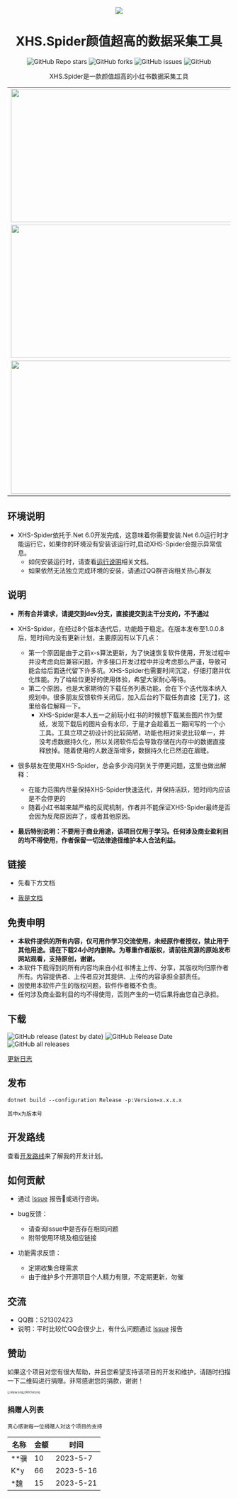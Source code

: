 <p align="center">
  <a href="https://github.com/xisuo67/XHS-Spider">
      <img src="https://ci.xiaohongshu.com/49fd555a-b46b-49fd-b5a5-053fb4a536dc">
  </a>
</p>
<h1 align="center">XHS.Spider颜值超高的数据采集工具</h1>

<div align="center">
    <p align="center">
    <a href="https://github.com/xisuo67/XHS-Spider/stargazers" style="text-decoration:none" >
        <img alt="GitHub Repo stars" src="https://img.shields.io/github/stars/xisuo67/XHS-Spider">
    </a>
    <a href="https://github.com/xisuo67/XHS-Spider/network" style="text-decoration:none" >
        <img alt="GitHub forks" src="https://img.shields.io/github/forks/xisuo67/XHS-Spider">
    </a>
    <a href="https://github.com/xisuo67/XHS-Spider/issues" style="text-decoration:none">
        <img alt="GitHub issues" src="https://img.shields.io/github/issues/xisuo67/XHS-Spider">
    </a>
    <a href="https://github.com/xisuo67/XHS-Spider/blob/main/LICENSE" style="text-decoration:none" >
        <img alt="GitHub" src="https://img.shields.io/github/license/xisuo67/XHS-Spider">
    </a>
</p>

XHS.Spider是一款颜值超高的小红书数据采集工具
</div>

<table>
    <tr>
        <td><img height="300px" width="500px" src="http://yfloves.cn/source/XHS1.png"/></td>
        <td><img  height="300px" width="500px" src="http://yfloves.cn/source/XHS2.png"/></td>
    </tr>
        <tr>
         <td><img  height="300px" width="500px" src="http://yfloves.cn/source/XHS3.png"/></td>
        <td><img  height="300px" width="500px" src="http://yfloves.cn/source/XHS4.png"/></td>
    </tr>
        </tr>
        <tr>
         <td><img  height="300px" width="500px" src="http://yfloves.cn/source/XHS5.png"/></td>
        <td><img  height="300px" width="500px" src="http://yfloves.cn/source/XHS6.png"/></td>
    </tr>
</table>

## 环境说明
- XHS-Spider依托于.Net 6.0开发完成，这意味着你需要安装.Net 6.0运行时才能运行它，如果你的环境没有安装该运行时,启动XHS-Spider会提示异常信息。
  - 如何安装运行时，请查看[运行说明](https://github.com/xisuo67/XHS-Spider/wiki/XHS-Spider)相关文档。
  - 如果依然无法独立完成环境的安装，请通过QQ群咨询相关热心群友

## 说明
- **所有合并请求，请提交到dev分支，直接提交到主干分支的，不予通过**
- XHS-Spider，在经过8个版本迭代后，功能趋于稳定。在版本发布至1.0.0.8后，短时间内没有更新计划，主要原因有以下几点：
  - 第一个原因是由于之前x-s算法更新，为了快速恢复软件使用，开发过程中并没考虑向后兼容问题，许多接口开发过程中并没考虑那么严谨，导致可能会给后面迭代留下许多坑。XHS-Spider也需要时间沉淀，仔细打磨并优化性能。为了给给位更好的使用体验，希望大家耐心等待。
  - 第二个原因，也是大家期待的下载任务列表功能，会在下个迭代版本纳入规划中。很多朋友反馈软件关闭后，加入后台的下载任务直接【无了】，这里给各位解释一下。
    - XHS-Spider是本人五一之前玩小红书的时候想下载某些图片作为壁纸，发现下载后的图片会有水印，于是才会趁着五一期间写的一个小工具。工具立项之初设计的比较简陋，功能也相对来说比较单一，并没考虑数据持久化，所以关闭软件后会导致存储在内存中的数据直接释放掉。随着使用的人数逐渐增多，数据持久化已然迫在眉睫。

- 很多朋友在使用XHS-Spider，总会多少询问到关于停更问题，这里也做出解释：
  - 在能力范围内尽量保持XHS-Spider快速迭代，并保持活跃，短时间内应该是不会停更的
  - 随着小红书越来越严格的反爬机制，作者并不能保证XHS-Spider最终是否会因为反爬原因弃了，或者其他原因。

- **最后特别说明：不要用于商业用途，该项目仅用于学习。任何涉及商业盈利目的均不得使用，作者保留一切法律途径维护本人合法利益。**

## 链接
- 先看下方文档

- [我是文档](https://zhuanlan.zhihu.com/p/627192197)

## 免责申明

- **本软件提供的所有内容，仅可用作学习交流使用，未经原作者授权，禁止用于其他用途。请在下载24小时内删除。为尊重作者版权，请前往资源的原始发布网站观看，支持原创，谢谢。**
- 本软件下载得到的所有内容均来自小红书博主上传、分享，其版权均归原作者所有。内容提供者、上传者应对其提供、上传的内容承担全部责任。
- 因使用本软件产生的版权问题，软件作者概不负责。
- 任何涉及商业盈利目的均不得使用，否则产生的一切后果将由您自己承担。

## 下载

<p align="left">
    <a href="https://github.com/xisuo67/XHS-Spider/releases/latest" style="text-decoration:none">
       <img alt="GitHub release (latest by date)" src="https://img.shields.io/github/v/release/xisuo67/XHS-Spider">
    </a>
    <a href="https://github.com/xisuo67/XHS-Spider/releases/latest" style="text-decoration:none">
       <img alt="GitHub Release Date" src="https://img.shields.io/github/release-date/xisuo67/XHS-Spider">
    </a>
    <a href="https://github.com/xisuo67/XHS-Spider/releases" style="text-decoration:none">
       <img alt="GitHub all releases" src="https://img.shields.io/github/downloads/xisuo67/XHS-Spider/total">
    </a>
</p>

[更新日志](CHANGELOG.md)

## 发布

`dotnet build --configuration Release -p:Version=x.x.x.x`

```
其中x为版本号
```

## 开发路线

查看[开发路线](https://github.com/users/xisuo67/projects/5)来了解我的开发计划。

## 如何贡献

- 通过 [Issue](https://github.com/xisuo67/XHS-Spider/issues) 报告:bug:或进行咨询。
- bug反馈：

  - 请查询Issue中是否存在相同问题
  - 附带使用环境及相应链接
- 功能需求反馈：

  - 定期收集合理需求
  - 由于维护多个开源项目个人精力有限，不定期更新，勿催

## 交流

- QQ群：521302423
- 说明：平时比较忙QQ会很少上，有什么问题通过 [Issue](https://github.com/xisuo67/XHS-Spider/issues) 报告

## 赞助

如果这个项目对您有很大帮助，并且您希望支持该项目的开发和维护，请随时扫描一下二维码进行捐赠。非常感谢您的捐款，谢谢！

<img src="http://yfloves.cn/source/alipay435x450.png" alt="Alipay.png" style="zoom:40%;" /><img src="http://yfloves.cn/source/wechatpay435x450.png" alt="WeChat.png" style="zoom:40%;" />



### 捐赠人列表

```
真心感谢每一位捐赠人对这个项目的支持
```



| 名称 | 金额 | 时间      |
| ---- | ---- | --------- |
| **骥 | 10   | 2023-5-7  |
| K*y  | 66   | 2023-5-16 |
| *魏  | 15   | 2023-5-21 |
